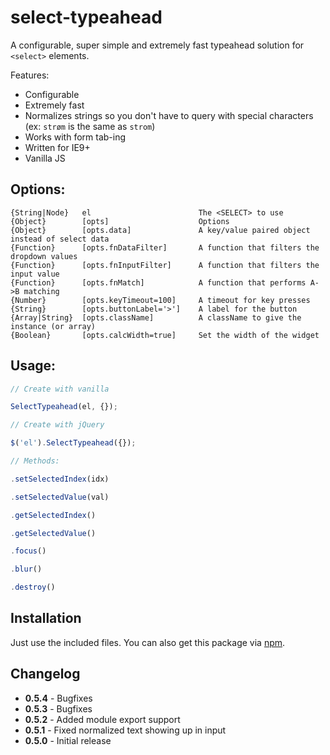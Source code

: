 # select-typeahead

A configurable, super simple and extremely fast typeahead solution for `<select>` elements.

Features:

* Configurable
* Extremely fast
* Normalizes strings so you don't have to query with special characters (ex: `strøm` is the same as `strom`)
* Works with form tab-ing
* Written for IE9+
* Vanilla JS

## Options:

```
{String|Node}   el                        The <SELECT> to use
{Object}        [opts]                    Options
{Object}        [opts.data]               A key/value paired object instead of select data
{Function}      [opts.fnDataFilter]       A function that filters the dropdown values
{Function}      [opts.fnInputFilter]      A function that filters the input value
{Function}      [opts.fnMatch]            A function that performs A->B matching
{Number}        [opts.keyTimeout=100]     A timeout for key presses
{String}        [opts.buttonLabel='>']    A label for the button
{Array|String}  [opts.className]          A className to give the instance (or array)
{Boolean}       [opts.calcWidth=true]     Set the width of the widget
```

## Usage:


```javascript
// Create with vanilla

SelectTypeahead(el, {});

// Create with jQuery

$('el').SelectTypeahead({});

// Methods:

.setSelectedIndex(idx)

.setSelectedValue(val)

.getSelectedIndex()

.getSelectedValue()

.focus()

.blur()

.destroy()
```

## Installation

Just use the included files. You can also get this package via [npm](https://www.npmjs.com/package/select-typeahead).

## Changelog

* **0.5.4** - Bugfixes
* **0.5.3** - Bugfixes
* **0.5.2** - Added module export support
* **0.5.1** - Fixed normalized text showing up in input
* **0.5.0** - Initial release
